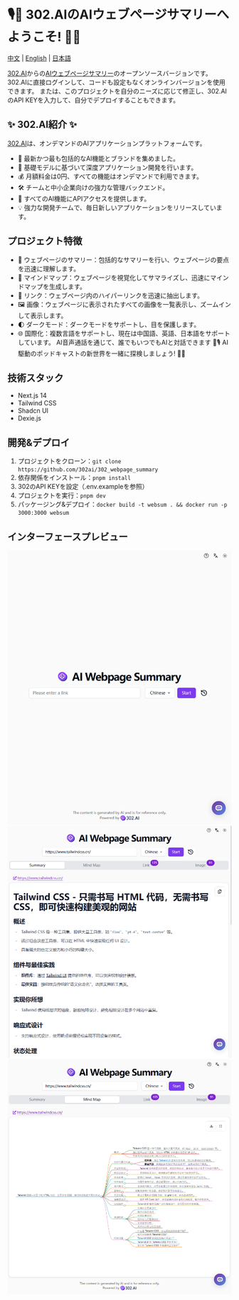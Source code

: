 # 🎙️🤖 302.AIのAIウェブページサマリーへようこそ! 🚀✨

[中文](README_zh.md) | [English](README.md) | [日本語](README_ja.md)

[302.AI](https://302.ai)からの[AIウェブページサマリー](https://302.ai/tools/websum/)のオープンソースバージョンです。
302.AIに直接ログインして、コードも設定もなくオンラインバージョンを使用できます。
または、このプロジェクトを自分のニーズに応じて修正し、302.AIのAPI KEYを入力して、自分でデプロイすることもできます。

## ✨ 302.AI紹介 ✨
[302.AI](https://302.ai)は、オンデマンドのAIアプリケーションプラットフォームです。
- 🧠 最新かつ最も包括的なAI機能とブランドを集めました。
- 🚀 基礎モデルに基づいて深度アプリケーション開発を行います。
- 💰 月額料金は0円、すべての機能はオンデマンドで利用できます。
- 🛠 チームと中小企業向けの強力な管理バックエンド。
- 🔗 すべてのAI機能にAPIアクセスを提供します。
- 💡 強力な開発チームで、毎日新しいアプリケーションをリリースしています。

## プロジェクト特徴
- 📝 ウェブページのサマリー：包括的なサマリーを行い、ウェブページの要点を迅速に理解します。
- 🧠 マインドマップ：ウェブページを視覚化してサマライズし、迅速にマインドマップを生成します。
- 🔗 リンク：ウェブページ内のハイパーリンクを迅速に抽出します。
- 🖼️ 画像：ウェブページに表示されたすべての画像を一覧表示し、ズームインして表示します。
- 🌓 ダークモード：ダークモードをサポートし、目を保護します。
- 🌐 国際化：複数言語をサポートし、現在は中国語、英語、日本語をサポートしています。
AI音声通話を通じて、誰でもいつでもAIと対話できます 🎉🎙️ AI駆動のポッドキャストの新世界を一緒に探検しましょう! 🌟🚀

## 技術スタック
- Next.js 14
- Tailwind CSS
- Shadcn UI
- Dexie.js

## 開発&デプロイ
1. プロジェクトをクローン：`git clone https://github.com/302ai/302_webpage_summary`
2. 依存関係をインストール：`pnpm install`
3. 302のAPI KEYを設定（.env.exampleを参照）
4. プロジェクトを実行：`pnpm dev`
5. パッケージング&デプロイ：`docker build -t websum . && docker run -p 3000:3000 websum`

## インターフェースプレビュー
![1. メインインターフェース](docs/image-top.png)
![2. ウェブページサマリー](docs/image-summary.png)
![3. マインドマップ](docs/image-mind-map.png)
